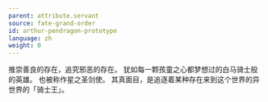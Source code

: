 ```yaml
---
parent: attribute.servant
source: fate-grand-order
id: arthur-pendragon-prototype
language: zh
weight: 0
---
```


推崇善良的存在，追究邪恶的存在。
犹如每一颗孩童之心都梦想过的白马骑士般的英雄。
也被称作星之圣剑使。
其真面目，是追逐着某种存在来到这个世界的异世界的「骑士王」。
